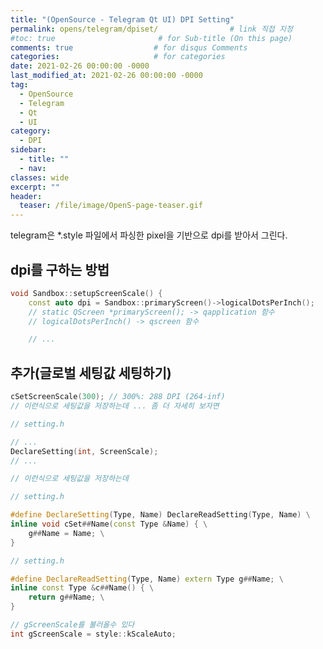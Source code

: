 ```yaml
---
title: "(OpenSource - Telegram Qt UI) DPI Setting"
permalink: opens/telegram/dpiset/                # link 직접 지정
#toc: true                       # for Sub-title (On this page)
comments: true                  # for disqus Comments
categories:                     # for categories
date: 2021-02-26 00:00:00 -0000
last_modified_at: 2021-02-26 00:00:00 -0000
tag:
  - OpenSource
  - Telegram
  - Qt
  - UI
category:
  - DPI
sidebar:
  - title: ""
  - nav:
classes: wide
excerpt: ""
header:
  teaser: /file/image/OpenS-page-teaser.gif
---
```


telegram은 *.style 파일에서 파싱한 pixel을 기반으로 dpi를 받아서 그린다.

## dpi를 구하는 방법

```cpp
void Sandbox::setupScreenScale() {
	const auto dpi = Sandbox::primaryScreen()->logicalDotsPerInch();
    // static QScreen *primaryScreen(); -> qapplication 함수
    // logicalDotsPerInch() -> qscreen 함수

	// ...
```

## 추가(글로벌 세팅값 세팅하기)

```cpp
cSetScreenScale(300); // 300%: 288 DPI (264-inf)
// 이런식으로 세팅값을 저장하는데 ... 좀 더 자세히 보자면
```

```cpp
// setting.h

// ...
DeclareSetting(int, ScreenScale);
// ...

// 이런식으로 세팅값을 저장하는데
```

```cpp
// setting.h

#define DeclareSetting(Type, Name) DeclareReadSetting(Type, Name) \
inline void cSet##Name(const Type &Name) { \
	g##Name = Name; \
}
```

```cpp
// setting.h

#define DeclareReadSetting(Type, Name) extern Type g##Name; \
inline const Type &c##Name() { \
	return g##Name; \
}
```

```cpp
// gScreenScale를 불러올수 있다
int gScreenScale = style::kScaleAuto;
```